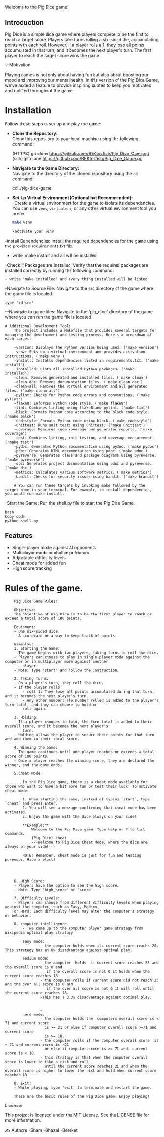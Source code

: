 Welcome to the Pig Dice game!

## Introduction

Pig Dice is a simple dice game where players compete to be the first to reach a target score. Players take turns rolling a six-sided die, accumulating points with each roll. However, if a player rolls a 1, they lose all points accumulated in that turn, and it becomes the next player's turn. The first player to reach the target score wins the game.


💡 Motivation

Playing games is not only about having fun but also about boosting our mood and improving our mental health. In this version of the Pig Dice Game, we've added a feature to provide inspiring quotes to keep you motivated and uplifted throughout the game.




# Installation

Follow these steps to set up and play the game:

- **Clone the Repository:**  
  Clone this repository to your local machine using the following command:


  (HTTPS) git clone https://github.com/BEKtesfish/Pig_Dice_Game.git
  (ssh)   git clone https://github.com/BEKtesfish/Pig_Dice_Game.git


- **Navigate to the Game Directory:**  
  Navigate to the directory of the cloned repository using the `cd` command:

    cd ./pig-dice-game


- **Set Up Virtual Environment (Optional but Recommended):**  
    -Create a virtual environment for the game to isolate its dependencies. You can use `venv`, `virtualenv`, or any other virtual environment tool you prefer.

    ```bash
    make venv

    -activate your venv

-install Dependencies:
   Install the required dependencies for the game using the provided requirements.txt file.

   - write 'make install' and all will be installed


-Check if Packages are Installed:
    Verify that the required packages are installed correctly by running the following command:
    
    - write 'make installed' and every thing installed will be listed


-Navigate to Source File:
    Navigate to the src directory of the game where the game file is located.
    
    type 'cd src'

--Navigate to game files:
    Navigate to the 'pig_dice' directory of the game where you can run the game file is located.


    # Additional Development Tools
        The project includes a Makefile that provides several targets for managing the development and testing process. Here's a breakdown of each target:

        -version: Displays the Python version being used. ('make version')
        -venv: Sets up a virtual environment and provides activation instructions. ('make venv')
        -install: Installs dependencies listed in requirements.txt. ('make install')
        -installed: Lists all installed Python packages. ('make installed')
        -clean: Removes generated and installed files. ('make clean')
        -clean-doc: Removes documentation files. ('make clean-doc')
        -clean-all: Removes the virtual environment and all generated files. ('make clean-all')
        -pylint: Checks for Python code errors and conventions. ('make pylint')
        -flake8: Enforces Python code style. ('make flake8')
        -lint: Combines linting using flake8 and pylint. ('make lint')
        -black: Formats Python code according to the black code style. ('make balck')
        -codestyle: Formats Python code using black. ('make codestyle')
        -unittest: Runs unit tests using unittest. ('make unittest')
        -coverage: Measures code coverage and generates reports. ('make coverage')
        -test: Combines linting, unit testing, and coverage measurement. ('make test')
        -pydoc: Generates Python documentation using pydoc. ('make pydoc')
        -pdoc: Generates HTML documentation using pdoc. ('make pdoc')
        -pyreverse: Generates class and package diagrams using pyreverse. ('make pyreverse')
        -doc: Generates project documentation using pdoc and pyreverse. ('make doc')
        -metrics: Calculates various software metrics. ('make metrics')
        -bandit: Checks for security issues using bandit. ('make brandit')
        
        # You can run these targets by invoking make followed by the target name in your terminal. For example, to install dependencies, you would run make install.


-Start the Game:
    Run the shell.py file to start the Pig Dice Game.

    bash
    Copy code
    python shell.py





## Features

- Single-player mode against AI opponents
- Multiplayer mode to challenge friends
- Adjustable difficulty levels
- Cheat mode for added fun
- High score tracking




# Rules of the game.

        Pig Dice Game Rules:

        Objective:
        The objective of Pig Dice is to be the first player to reach or exceed a total score of 100 points.

        Equipment:
        - One six-sided dice
        - A scorecard or a way to keep track of points

        Gameplay:
        1. Starting the Game:
        - The game begins with two players, taking turns to roll the dice.
        - Players can choose to play in single-player mode against the computer or in multiplayer mode against another
            player.
        - Note: Type 'start' and follow the instruction.

        2. Taking Turns:
        - On a player's turn, they roll the dice.
        - If the player rolls:
            - roll 1: They lose all points accumulated during that turn, and it becomes the next player's turn.
            - Any other number: The number rolled is added to the player's turn total, and they can choose to hold or 
            roll again.

        3. Holding:
        - If a player chooses to hold, the turn total is added to their overall score, and it becomes the next player's
            turn.
        - Holding allows the player to secure their points for that turn and add them to their total score.

        4. Winning the Game:
        - The game continues until one player reaches or exceeds a total score of 100 points.
        - Once a player reaches the winning score, they are declared the winner, and the game ends.

        5.Cheat Mode

            In the Pig Dice game, there is a cheat mode available for those who want to have a bit more fun or test their luck! To activate cheat mode:

            1. When starting the game, instead of typing `start`, type `cheat` and press Enter.
            2. You will see a message confirming that cheat mode has been activated.
            3. Enjoy the game with the dice always on your side!

            **Example:**
                Welcome to the Pig Dice game! Type help or ? to list commands.
                (Pig Dice) cheat
                ---Welcome to Pig Dice Cheat Mode, where the dice are always on your side!---
                
            NOTE: Remember, cheat mode is just for fun and testing purposes. Have a blast!




        6. High Score:
        - Players have the option to see the high score.
        - Note: Type 'high_score' or 'score'.

        7. Difficulty Levels:
        - Players can choose from different difficulty levels when playing against the computer, such as Easy, Medium, 
        or Hard. Each difficulty level may alter the computer's strategy or behavior.

        8. computer intelligence.
            -  we came up to the computer player game stratagy from Wikipedia optimal play stratagy
            
            easy mode:
                    - the computer holds when its current score reachs 20. This strategy has an 8% disadvantage against optimal play.

            medium mode:
                    - the computer  holds  if current score reaches 25 and the overall score is 0 and 
                       if the overall score is not 0 it holds when the current score reaches 18
                    - the computer rolls if current score did not reach 25 and the over all score is 0 and 
                       if the over all score is not 0 it will roll until the current score reaches 18.
                    -This has a 3.3% disadvantage against optimal play.
                    

                    -
            hard mode:
                    - the computer holds the  computers overall score is < 71 and current score
                      is >= 21 or else if computer overall score >=71 and current score
                      is >= 18.
                    - the computer rolls if the computer overall score  is  < 71 and current score is <21 
                      or else if computer score is >= 71 and  current score is < 18.
                    - this stratagy is that when the computer overall score is lower to take a risk and roll 
                      until the current score reaches 21 and when the overall score is higher to lower the risk and hold when current score reaches 18

        8. Exit:
        - While playing, type 'exit' to terminate and restart the game.

        These are the basic rules of the Pig Dice game. Enjoy playing!


License:

This project is licensed under the MIT License. See the LICENSE file for more information.


✍️ Authors
 -Sham
 -Ghazal
 -Bereket

